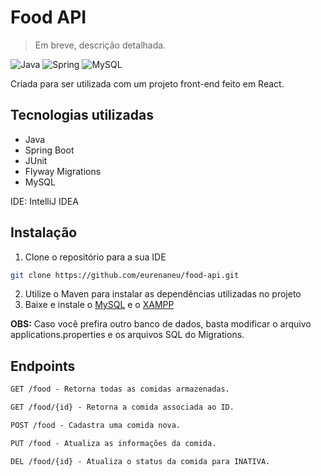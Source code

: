 # Food API

> Em breve, descrição detalhada.

![Java](https://img.shields.io/badge/java-%23ED8B00.svg?style=for-the-badge&logo=openjdk&logoColor=white)
![Spring](https://img.shields.io/badge/spring-%236DB33F.svg?style=for-the-badge&logo=spring&logoColor=white)
![MySQL](https://img.shields.io/badge/MySQL-00000F?style=for-the-badge&logo=mysql&logoColor=white)

Criada para ser utilizada com um projeto front-end feito em React.

## Tecnologias utilizadas

- Java
- Spring Boot
- JUnit
- Flyway Migrations
- MySQL

IDE: IntelliJ IDEA

## Instalação

1. Clone o repositório para a sua IDE
   
```bash
git clone https://github.com/eurenaneu/food-api.git
```

2. Utilize o Maven para instalar as dependências utilizadas no projeto
3. Baixe e instale o [MySQL](https://dev.mysql.com/downloads/workbench/) e o [XAMPP](https://www.apachefriends.org/pt_br/index.html)

**OBS:** Caso você prefira outro banco de dados, basta modificar o arquivo applications.properties e os arquivos SQL do Migrations.

## Endpoints
```markdown
GET /food - Retorna todas as comidas armazenadas.

GET /food/{id} - Retorna a comida associada ao ID.

POST /food - Cadastra uma comida nova.

PUT /food - Atualiza as informações da comida.

DEL /food/{id} - Atualiza o status da comida para INATIVA.
```
